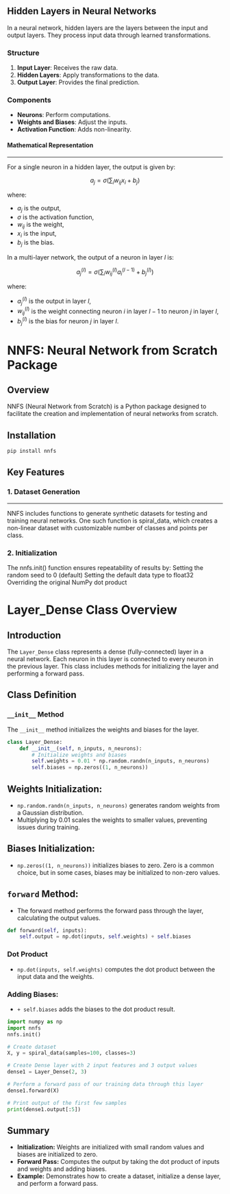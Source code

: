 ## Hidden Layers in Neural Networks

In a neural network, hidden layers are the layers between the input and output layers. They process input data through learned transformations.

### Structure

1. **Input Layer**: Receives the raw data.
2. **Hidden Layers**: Apply transformations to the data.
3. **Output Layer**: Provides the final prediction.

### Components

- **Neurons**: Perform computations.
- **Weights and Biases**: Adjust the inputs.
- **Activation Function**: Adds non-linearity.

#### Mathematical Representation
-------------------------------

For a single neuron in a hidden layer, the output is given by:

$$a_j = \sigma\left(\sum_{i} w_{ij} x_i + b_j\right)$$

where:

- $a_j$ is the output,
- $\sigma$ is the activation function,
- $w_{ij}$ is the weight,
- $x_i$ is the input,
- $b_j$ is the bias.


In a multi-layer network, the output of a neuron in layer $l$ is:

$$a_j^{(l)} = \sigma\left(\sum_{i} w_{ij}^{(l)} a_i^{(l-1)} + b_j^{(l)}\right)$$

where:

- $a_j^{(l)}$ is the output in layer $l$,
- $w_{ij}^{(l)}$ is the weight connecting neuron $i$ in layer $l-1$ to neuron $j$ in layer $l$,
- $b_j^{(l)}$ is the bias for neuron $j$ in layer $l$.

# NNFS: Neural Network from Scratch Package

## Overview

NNFS (Neural Network from Scratch) is a Python package designed to facilitate the creation and implementation of neural networks from scratch.


## Installation

```bash
pip install nnfs
```

## Key Features

### 1. Dataset Generation
-------------------------

NNFS includes functions to generate synthetic datasets for testing and training neural networks. One such function is spiral_data, which creates a non-linear dataset with customizable number of classes and points per class.

### 2. Initialization
The nnfs.init() function ensures repeatability of results by:
Setting the random seed to 0 (default)
Setting the default data type to float32
Overriding the original NumPy dot product

# Layer_Dense Class Overview

## Introduction

The `Layer_Dense` class represents a dense (fully-connected) layer in a neural network. Each neuron in this layer is connected to every neuron in the previous layer. This class includes methods for initializing the layer and performing a forward pass.

## Class Definition

### `__init__` Method

The `__init__` method initializes the weights and biases for the layer.

```python
class Layer_Dense:
    def __init__(self, n_inputs, n_neurons):
        # Initialize weights and biases
        self.weights = 0.01 * np.random.randn(n_inputs, n_neurons)
        self.biases = np.zeros((1, n_neurons))
```
## Weights Initialization:

- `np.random.randn(n_inputs, n_neurons)` generates random weights from a Gaussian distribution.
- Multiplying by 0.01 scales the weights to smaller values, preventing issues during training.

## Biases Initialization:

- `np.zeros((1, n_neurons))` initializes biases to zero. Zero is a common choice, but in some cases, biases may be initialized to non-zero values.

## `forward` Method:
- The forward method performs the forward pass through the layer, calculating the output values.

```python
def forward(self, inputs):
    self.output = np.dot(inputs, self.weights) + self.biases
```

### Dot Product

- `np.dot(inputs, self.weights)` computes the dot product between the input data and the weights.

### Adding Biases:

- `+ self.biases` adds the biases to the dot product result.

```python
import numpy as np
import nnfs
nnfs.init()

# Create dataset
X, y = spiral_data(samples=100, classes=3)

# Create Dense layer with 2 input features and 3 output values
dense1 = Layer_Dense(2, 3)

# Perform a forward pass of our training data through this layer
dense1.forward(X)

# Print output of the first few samples
print(dense1.output[:5])
```

## Summary

- **Initialization:** Weights are initialized with small random values and biases are initialized to zero.
- **Forward Pass:** Computes the output by taking the dot product of inputs and weights and adding biases.
- **Example:** Demonstrates how to create a dataset, initialize a dense layer, and perform a forward pass.